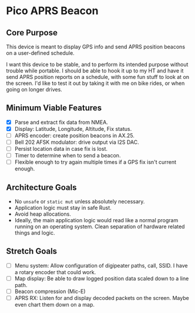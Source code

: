 # Pico APRS Beacon

## Core Purpose

This device is meant to display GPS info and send APRS position beacons on a
user-defined schedule.

I want this device to be stable, and to perform its intended purpose without
trouble while portable. I should be able to hook it up to my HT and have it send
APRS position reports on a schedule, with some fun stuff to look at on the
screen. I'd like to test it out by taking it with me on bike rides, or when
going on longer drives.

## Minimum Viable Features

- [x] Parse and extract fix data from NMEA.
- [x] Display: Latitude, Longitude, Altitude, Fix status.
- [ ] APRS encoder: create position beacons in AX.25.
- [ ] Bell 202 AFSK modulator: drive output via I2S DAC.
- [ ] Persist location data in case fix is lost.
- [ ] Timer to determine when to send a beacon.
- [ ] Flexible enough to try again multiple times if a GPS fix isn't current enough.

## Architecture Goals

- No `unsafe` or `static mut` unless absolutely necessary.
- Application logic must stay in safe Rust.
- Avoid heap allocations.
- Ideally, the main application logic would read like a normal program running
  on an operating system. Clean separation of hardware related things and logic.

## Stretch Goals

- [ ] Menu system: Allow configuration of digipeater paths, call, SSID. I have a
  rotary encoder that could work.
- [ ] Map display: Be able to draw logged position data scaled down to a line path.
- [ ] Beacon compression (Mic-E)
- [ ] APRS RX: Listen for and display decoded packets on the screen. Maybe even
  chart them down on a map.
